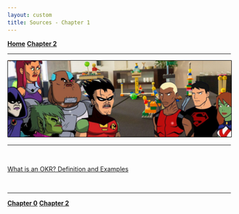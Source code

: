 ```yaml
---
layout: custom
title: Sources - Chapter 1
---
```


<div class="nav-buttons">
  <a href="/pages/okr" class="custom-button right"><strong>Home</strong></a>
  <a href="/pages/okr-chapter-2" class="custom-button left"><strong>Chapter 2</strong></a>
</div>

---

<img class="myImg" src="../images/lsp/teen-titans-get-serious-lsp.png" alt="teen-titans-get-serious" style="border: 1px solid #000; border-radius: 1px; padding: 0px; cursor: pointer;">

---

<br>

[What is an OKR? Definition and Examples](https://www.whatmatters.com/faqs/okr-meaning-definition-example)

<br>

---

<div class="nav-buttons">
  <a href="/pages/okr-chapter-0" class="custom-button right"><strong>Chapter 0</strong></a>
  <a href="/pages/okr-chapter-2" class="custom-button left"><strong>Chapter 2</strong></a>
</div>
